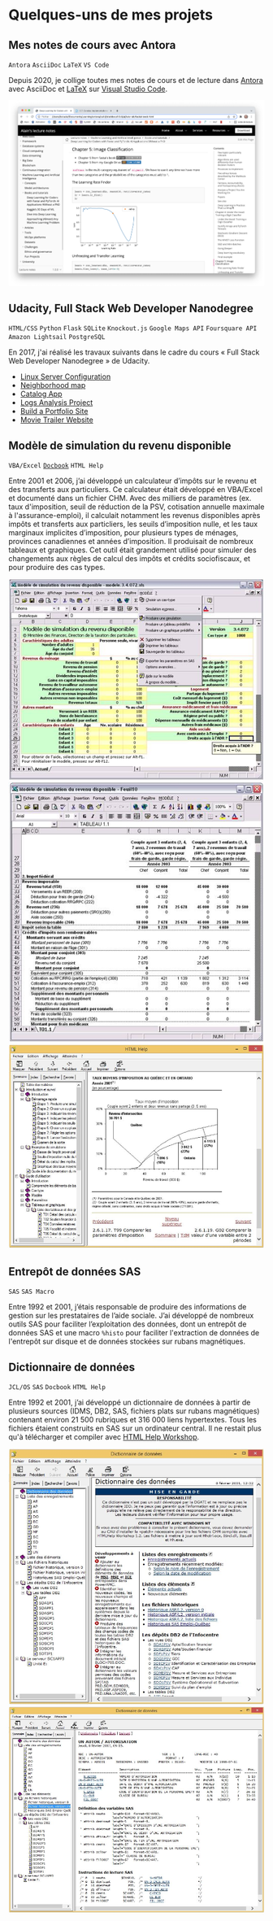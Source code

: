 # Quelques-uns de mes projets

## Mes notes de cours avec Antora

`Antora` `AsciiDoc` `LaTeX` `VS Code`

Depuis 2020, je collige toutes mes notes de cours et de lecture dans [Antora](https://antora.org/) 
avec AsciiDoc et [LaTeX](https://www.latex-project.org/) sur [Visual Studio Code](https://code.visualstudio.com/).

![alt text](images/antora.png)

## Udacity, Full Stack Web Developer Nanodegree

`HTML/CSS` `Python` `Flask` `SQLite` `Knockout.js` `Google Maps API` `Foursquare API` `Amazon Lightsail` `PostgreSQL`

En 2017, j'ai réalisé les travaux suivants dans le cadre du cours «&nbsp;Full Stack Web Developer Nanodegree&nbsp;» de Udacity.

- [Linux Server Configuration](https://github.com/boisalai/udacity-linux-server-configuration)
- [Neighborhood map](https://github.com/boisalai/udacity-neighborhood-map)
- [Catalog App](https://github.com/boisalai/udacity-catalog-app)
- [Logs Analysis Project](https://github.com/boisalai/udacity-logs-analysis-project)
- [Build a Portfolio Site](https://github.com/boisalai/udacity-portfolio-site)
- [Movie Trailer Website](https://github.com/boisalai/udacity-movie-trailer-website)

## Modèle de simulation du revenu disponible

`VBA/Excel` [`Docbook`](https://docbook.org/) `HTML Help`

Entre 2001 et 2006, j’ai développé un calculateur d’impôts sur le revenu et des transferts aux particuliers. Ce calculateur était développé en VBA/Excel et documenté dans un fichier CHM. Avec des milliers de paramètres (ex. taux d'imposition, seuil de réduction de la PSV, cotisation annuelle maximale à l'assurance-emploi), il calculait notamment les revenus disponibles après impôts et transferts aux particliers, les seuils d’imposition nulle, et les taux marginaux implicites d’imposition, pour plusieurs types de ménages, provinces canadiennes et années d’imposition. Il produisait de nombreux tableaux et graphiques. Cet outil était grandement utilisé pour simuler des changements aux règles de calcul des impôts et crédits sociofiscaux, et pour produire des cas types.

![alt text](images/revdisp1.jpg)
![alt text](images/revdisp2.jpg)
![alt text](images/revdisp3.jpg)

## Entrepôt de données SAS

`SAS` `SAS Macro`

Entre 1992 et 2001, j’étais responsable de produire des informations de gestion sur les prestataires de l’aide sociale. J’ai développé de nombreux outils SAS pour faciliter l’exploitation des données, dont un entrepôt de données SAS et une macro `%histo` pour faciliter l'extraction de données de l'entrepôt sur disque et de données stockées sur rubans magnétiques.

## Dictionnaire de données

`JCL/OS` `SAS` `Docbook` `HTML Help`

Entre 1992 et 2001, j’ai développé un dictionnaire de données à partir de plusieurs sources (IDMS, DB2, SAS, fichiers plats sur rubans magnétiques) contenant environ 21 500 rubriques et 316 000 liens hypertextes. Tous les fichiers étaient construits en SAS sur un ordinateur central. Il ne restait plus qu'à télécharger et compiler avec [HTML Help Workshop](https://docs.microsoft.com/en-us/previous-versions/windows/desktop/htmlhelp/microsoft-html-help-downloads).

![alt text](images/dicto1.jpg)
![alt text](images/dicto2.jpg)
